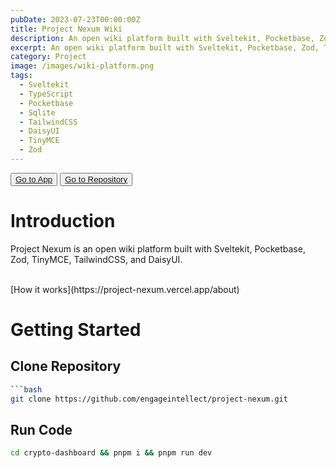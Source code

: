 ```yaml
---
pubDate: 2023-07-23T00:00:00Z
title: Project Nexum Wiki
description: An open wiki platform built with Sveltekit, Pocketbase, Zod, TinyMCE, TailwindCSS, and DaisyUI.
excerpt: An open wiki platform built with Sveltekit, Pocketbase, Zod, TinyMCE, TailwindCSS, and DaisyUI.
category: Project
image: /images/wiki-platform.png
tags:
  - Sveltekit
  - TypeScript
  - Pocketbase
  - Sqlite
  - TailwindCSS
  - DaisyUI
  - TinyMCE
  - Zod
---
```


<div class="flex gap-2">
  <button class="p-2 rounded border border-gray-900/20 md:hover:shadow transition-shadow duration-200"> 
    <a href="https://project-nexum.vercel.app" target="_blank"> Go to App </a>
  </button>

  <button class="p-2 rounded border border-gray-900/20 md:hover:shadow transition-shadow duration-200"> 
    <a href="https://github.com/engageintellect/project-nexum" target="_blank">Go to Repository</a>
  </button>
</div>

# Introduction

Project Nexum is an open wiki platform built with Sveltekit, Pocketbase, Zod, TinyMCE, TailwindCSS, and DaisyUI.

<br/>
[How it works](https://project-nexum.vercel.app/about)

# Getting Started

## Clone Repository

````bash
```bash
git clone https://github.com/engageintellect/project-nexum.git
````

## Run Code

```bash
cd crypto-dashboard && pnpm i && pnpm run dev
```
